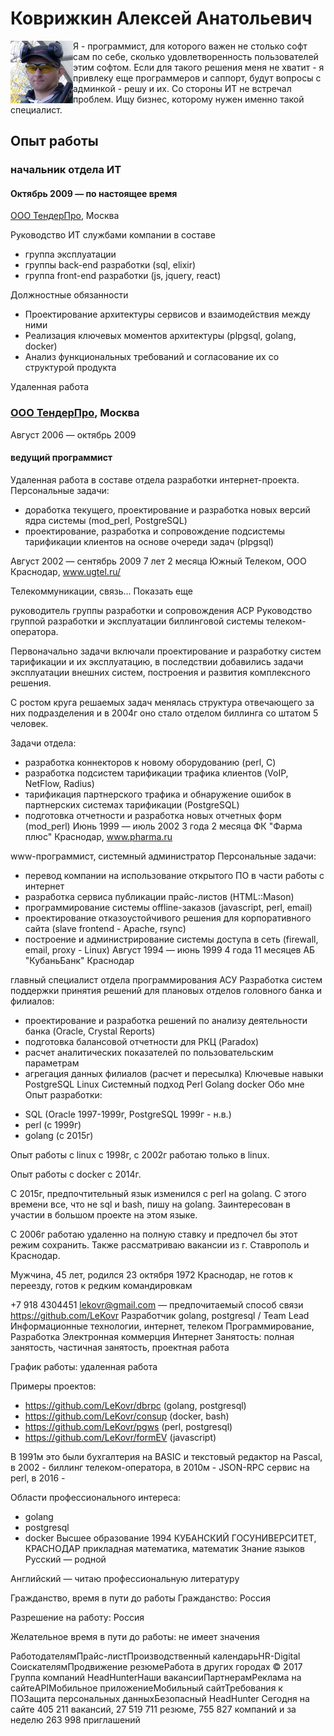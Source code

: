 # Коврижкин Алексей Анатольевич

<img align="left" width="100" height="100" src="/static/img/ak100.png">

Я - программист, для которого важен не столько софт сам по себе, сколько удовлетворенность пользователей этим софтом. Если для такого решения меня не хватит - я привлеку еще программеров и саппорт, будут вопросы с админкой - решу и их. Со стороны ИТ не встречал проблем.
Ищу бизнес, которому нужен именно такой специалист.

## Опыт работы

### начальник отдела ИТ

#### Октябрь 2009 — по настоящее время

[ООО ТендерПро](//www.tender.pro), Москва

Руководство ИТ службами компании в составе

* группа эксплуатации
* группы back-end разработки (sql, elixir)
* группа front-end разработки (js, jquery, react)

Должностные обязанности

* Проектирование архитектуры сервисов и взаимодействия между ними
* Реализация ключевых моментов архитектуры (plpgsql, golang, docker)
* Анализ функциональных требований и согласование их со структурой продукта

Удаленная работа

### [ООО ТендерПро](//www.tender.pro), Москва

Август 2006 — октябрь 2009

#### ведущий программист

Удаленная работа в составе отдела разработки интернет-проекта.
Персональные задачи:

- доработка текущего, проектирование и разработка новых версий ядра системы (mod_perl, PostgreSQL)
- проектирование, разработка и сопровождение подсистемы тарификации клиентов на основе очереди задач (plpgsql)


Август 2002 — сентябрь 2009
7 лет 2 месяца
Южный Телеком, ООО
Краснодар, www.ugtel.ru/

Телекоммуникации, связь... Показать еще

руководитель группы разработки и сопровождения АСР
Руководство группой разработки и эксплуатации биллинговой системы телеком-оператора.

Первоначально задачи включали проектирование и разработку систем тарификации и их эксплуатацию, в последствии добавились задачи эксплуатации внешних систем, построения и развития комплексного решения.

С ростом круга решаемых задач менялась структура отвечающего за них подразделения и в 2004г оно стало отделом биллинга со штатом 5 человек.

Задачи отдела:
- разработка коннекторов к новому оборудованию (perl, C)
- разработка подсистем тарификации трафика клиентов (VoIP, NetFlow, Radius)
- тарификация партнерского трафика и обнаружение ошибок в партнерских системах тарификации (PostgreSQL)
- подготовка отчетности и разработка новых отчетных форм (mod_perl)
Июнь 1999 — июль 2002
3 года 2 месяца
ФК "Фарма плюс"
Краснодар, www.pharma.ru

www-программист, системный администратор
Персональные задачи:
- перевод компании на использование открытого ПО в части работы с интернет
- разработка сервиса публикации прайс-листов (HTML::Mason)
- программирование системы offline-заказов (javascript, perl, email)
- проектирование отказоустойчивого решения для корпоративного сайта (slave frontend - Apache, rsync)
- построение и администрирование системы доступа в сеть (firewall, email, proxy - Linux)
Август 1994 — июнь 1999
4 года 11 месяцев
АБ "КубаньБанк"
Краснодар

главный специалист отдела программирования АСУ
Разработка систем поддержки принятия решений для плановых отделов головного банка и филиалов:
- проектирование и разработка решений по анализу деятельности банка (Oracle, Crystal Reports)
- подготовка балансовой отчетности для РКЦ (Paradox)
- расчет аналитических показателей по пользовательским параметрам
- агрегация данных филиалов (расчет и пересылка)
Ключевые навыки
PostgreSQL
Linux
Системный подход
Perl
Golang
docker
Обо мне
Опыт разработки:
* SQL (Oracle 1997-1999г, PostgreSQL 1999г - н.в.)
* perl (c 1999г)
* golang (с 2015г)

Опыт работы с linux с 1998г, с 2002г работаю только в linux.

Опыт работы с docker с 2014г.

С 2015г, предпочтительный язык изменился с perl на golang. С этого времени все, что не sql и bash, пишу на golang. Заинтересован в участии в большом проекте на этом языке.

C 2006г работаю удаленно на полную ставку и предпочел бы этот режим сохранить. Также рассматриваю вакансии из г. Ставрополь и Краснодар.

Мужчина, 45 лет, родился 23 октября 1972
Краснодар, не готов к переезду, готов к редким командировкам

+7 918 4304451
lekovr@gmail.com — предпочитаемый способ связи
https://github.com/LeKovr
Разработчик golang, postgresql / Team Lead
Информационные технологии, интернет, телеком
Программирование, Разработка
Электронная коммерция
Интернет
Занятость: полная занятость, частичная занятость, проектная работа

График работы: удаленная работа


Примеры проектов:
* https://github.com/LeKovr/dbrpc (golang, postgresql)
* https://github.com/LeKovr/consup (docker, bash)
* https://github.com/LeKovr/pgws (perl, postgresql)
* https://github.com/LeKovr/formEV (javascript)

В 1991м это были бухгалтерия на BASIC и текстовый редактор на Pascal, в 2002 - биллинг телеком-оператора, в 2010м - JSON-RPC сервис на perl, в 2016 - 

Области профессионального интереса:
* golang
* postgresql
* docker
Высшее образование
1994
КУБАНСКИЙ ГОСУНИВЕРСИТЕТ, КРАСНОДАР
прикладная математика, математик
Знание языков
Русский — родной

Английский — читаю профессиональную литературу

Гражданство, время в пути до работы
Гражданство: Россия

Разрешение на работу: Россия

Желательное время в пути до работы: не имеет значения

РаботодателямПрайс-листПроизводственный календарьHR-Digital
СоискателямПродвижение резюмеРабота в других городах
© 2017 Группа компаний HeadHunterНаши вакансииПартнерамРеклама на сайтеAPIМобильное приложениеМобильный сайтТребования к ПОЗащита персональных данныхБезопасный HeadHunter
Сегодня на сайте 405 211 вакансий, 27 519 711 резюме, 755 827 компаний и за неделю 263 998 приглашений